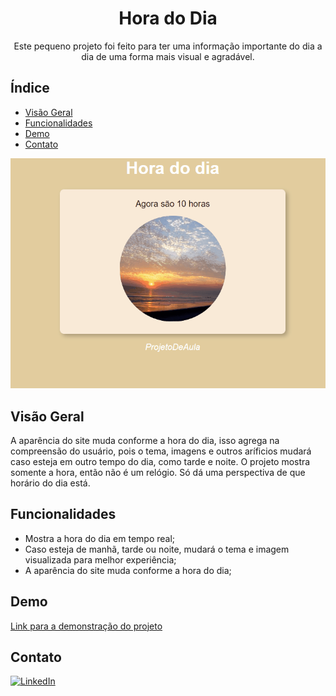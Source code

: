 <h1 align="center">Hora do Dia</h1>

<p align="center">Este pequeno projeto foi feito para ter uma informação importante do dia a dia de uma forma mais visual e agradável.</p>

## Índice

- [Visão Geral](#visão-geral)
- [Funcionalidades](#funcionalidades)
- [Demo](#demo)
- [Contato](#contato)

![Demonstração do Projeto](images/hora-do-dia.gif)

## Visão Geral

A aparência do site muda conforme a hora do dia, isso agrega na compreensão do usuário, pois o tema, imagens e outros aríficios mudará caso esteja em outro tempo do dia, como tarde e noite. O projeto mostra somente a hora, então não é um relógio. Só dá uma perspectiva de que horário do dia está.

## Funcionalidades

- Mostra a hora do dia em tempo real;
- Caso esteja de manhã, tarde ou noite, mudará o tema e imagem visualizada para melhor experiência;
- A aparência do site muda conforme a hora do dia;

## Demo

[Link para a demonstração do projeto](https://bruno-nog.github.io/hora-do-dia/)


## Contato

[![LinkedIn](https://img.shields.io/badge/LinkedIn-0077B5?style=for-the-badge&logo=linkedin&logoColor=white)](https://www.linkedin.com/in/bruno-nogueira-de-queiroz-a9667a2a6/)
